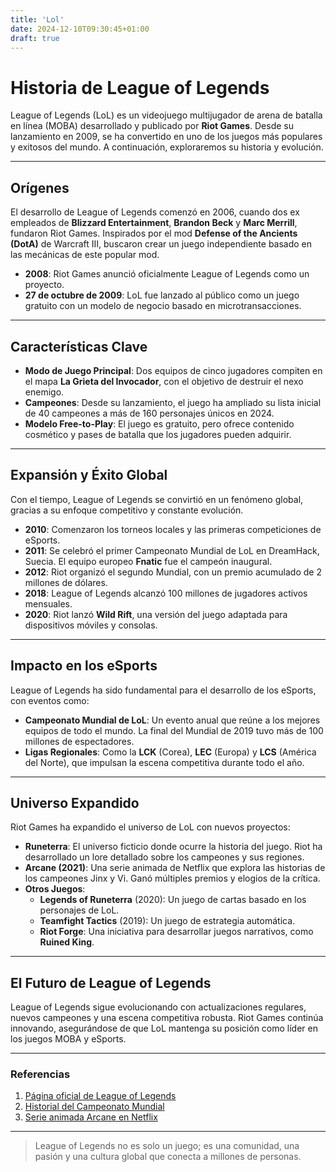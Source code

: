 ```yaml
---
title: 'Lol'
date: 2024-12-10T09:30:45+01:00
draft: true
---
```


# Historia de League of Legends

League of Legends (LoL) es un videojuego multijugador de arena de batalla en línea (MOBA) desarrollado y publicado por **Riot Games**. Desde su lanzamiento en 2009, se ha convertido en uno de los juegos más populares y exitosos del mundo. A continuación, exploraremos su historia y evolución.

---

## Orígenes

El desarrollo de League of Legends comenzó en 2006, cuando dos ex empleados de **Blizzard Entertainment**, **Brandon Beck** y **Marc Merrill**, fundaron Riot Games. Inspirados por el mod **Defense of the Ancients (DotA)** de Warcraft III, buscaron crear un juego independiente basado en las mecánicas de este popular mod.

- **2008**: Riot Games anunció oficialmente League of Legends como un proyecto.
- **27 de octubre de 2009**: LoL fue lanzado al público como un juego gratuito con un modelo de negocio basado en microtransacciones.

---

## Características Clave

- **Modo de Juego Principal**: Dos equipos de cinco jugadores compiten en el mapa **La Grieta del Invocador**, con el objetivo de destruir el nexo enemigo.
- **Campeones**: Desde su lanzamiento, el juego ha ampliado su lista inicial de 40 campeones a más de 160 personajes únicos en 2024.
- **Modelo Free-to-Play**: El juego es gratuito, pero ofrece contenido cosmético y pases de batalla que los jugadores pueden adquirir.

---

## Expansión y Éxito Global

Con el tiempo, League of Legends se convirtió en un fenómeno global, gracias a su enfoque competitivo y constante evolución.

- **2010**: Comenzaron los torneos locales y las primeras competiciones de eSports.
- **2011**: Se celebró el primer Campeonato Mundial de LoL en DreamHack, Suecia. El equipo europeo **Fnatic** fue el campeón inaugural.
- **2012**: Riot organizó el segundo Mundial, con un premio acumulado de 2 millones de dólares.
- **2018**: League of Legends alcanzó 100 millones de jugadores activos mensuales.
- **2020**: Riot lanzó **Wild Rift**, una versión del juego adaptada para dispositivos móviles y consolas.

---

## Impacto en los eSports

League of Legends ha sido fundamental para el desarrollo de los eSports, con eventos como:

- **Campeonato Mundial de LoL**: Un evento anual que reúne a los mejores equipos de todo el mundo. La final del Mundial de 2019 tuvo más de 100 millones de espectadores.
- **Ligas Regionales**: Como la **LCK** (Corea), **LEC** (Europa) y **LCS** (América del Norte), que impulsan la escena competitiva durante todo el año.

---

## Universo Expandido

Riot Games ha expandido el universo de LoL con nuevos proyectos:

- **Runeterra**: El universo ficticio donde ocurre la historia del juego. Riot ha desarrollado un lore detallado sobre los campeones y sus regiones.
- **Arcane (2021)**: Una serie animada de Netflix que explora las historias de los campeones Jinx y Vi. Ganó múltiples premios y elogios de la crítica.
- **Otros Juegos**:
  - **Legends of Runeterra** (2020): Un juego de cartas basado en los personajes de LoL.
  - **Teamfight Tactics** (2019): Un juego de estrategia automática.
  - **Riot Forge**: Una iniciativa para desarrollar juegos narrativos, como **Ruined King**.

---

## El Futuro de League of Legends

League of Legends sigue evolucionando con actualizaciones regulares, nuevos campeones y una escena competitiva robusta. Riot Games continúa innovando, asegurándose de que LoL mantenga su posición como líder en los juegos MOBA y eSports.

---

### Referencias

1. [Página oficial de League of Legends](https://www.leagueoflegends.com)
2. [Historial del Campeonato Mundial](https://lol.fandom.com/wiki/World_Championship)
3. [Serie animada Arcane en Netflix](https://www.netflix.com)

---

> League of Legends no es solo un juego; es una comunidad, una pasión y una cultura global que conecta a millones de personas.
